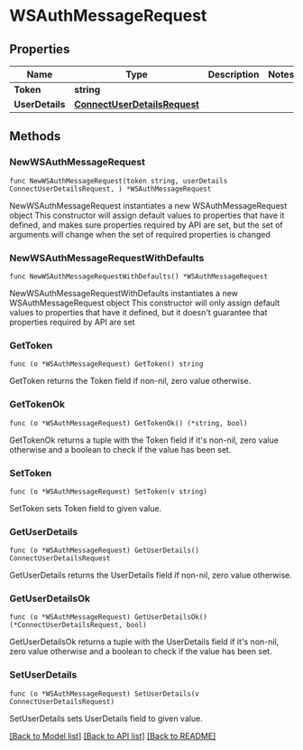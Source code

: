 # WSAuthMessageRequest

## Properties

Name | Type | Description | Notes
------------ | ------------- | ------------- | -------------
**Token** | **string** |  | 
**UserDetails** | [**ConnectUserDetailsRequest**](ConnectUserDetailsRequest.md) |  | 

## Methods

### NewWSAuthMessageRequest

`func NewWSAuthMessageRequest(token string, userDetails ConnectUserDetailsRequest, ) *WSAuthMessageRequest`

NewWSAuthMessageRequest instantiates a new WSAuthMessageRequest object
This constructor will assign default values to properties that have it defined,
and makes sure properties required by API are set, but the set of arguments
will change when the set of required properties is changed

### NewWSAuthMessageRequestWithDefaults

`func NewWSAuthMessageRequestWithDefaults() *WSAuthMessageRequest`

NewWSAuthMessageRequestWithDefaults instantiates a new WSAuthMessageRequest object
This constructor will only assign default values to properties that have it defined,
but it doesn't guarantee that properties required by API are set

### GetToken

`func (o *WSAuthMessageRequest) GetToken() string`

GetToken returns the Token field if non-nil, zero value otherwise.

### GetTokenOk

`func (o *WSAuthMessageRequest) GetTokenOk() (*string, bool)`

GetTokenOk returns a tuple with the Token field if it's non-nil, zero value otherwise
and a boolean to check if the value has been set.

### SetToken

`func (o *WSAuthMessageRequest) SetToken(v string)`

SetToken sets Token field to given value.


### GetUserDetails

`func (o *WSAuthMessageRequest) GetUserDetails() ConnectUserDetailsRequest`

GetUserDetails returns the UserDetails field if non-nil, zero value otherwise.

### GetUserDetailsOk

`func (o *WSAuthMessageRequest) GetUserDetailsOk() (*ConnectUserDetailsRequest, bool)`

GetUserDetailsOk returns a tuple with the UserDetails field if it's non-nil, zero value otherwise
and a boolean to check if the value has been set.

### SetUserDetails

`func (o *WSAuthMessageRequest) SetUserDetails(v ConnectUserDetailsRequest)`

SetUserDetails sets UserDetails field to given value.



[[Back to Model list]](../README.md#documentation-for-models) [[Back to API list]](../README.md#documentation-for-api-endpoints) [[Back to README]](../README.md)


